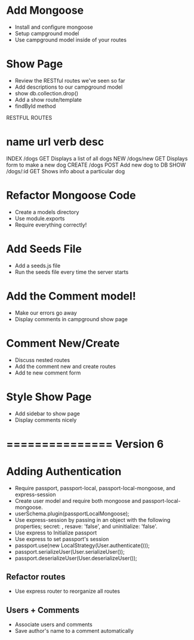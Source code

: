 # Add Mongoose
* Install and configure mongoose
* Setup campground model
* Use campground model inside of your routes

# Show Page
* Review the RESTful routes we've seen so far
* Add descriptions to our campground model
* show db.collection.drop()
* Add a show route/template
* findById method

RESTFUL ROUTES

name         url          verb     desc
======================================================================
INDEX       /dogs         GET      Displays a list of all dogs
NEW         /dogs/new     GET      Displays form to make a new dog
CREATE      /dogs         POST     Add new dog to DB
SHOW        /dogs/:id     GET      Shows info about a particular dog

# Refactor Mongoose Code
* Create a models directory
* Use module.exports
* Require everything correctly!

# Add Seeds File
* Add a seeds.js file
* Run the seeds file every time the server starts

# Add the Comment model!
* Make our errors go away
* Display comments in campground show page

# Comment New/Create
* Discuss nested routes
* Add the comment new and create routes
* Add te new comment form

# Style Show Page
* Add sidebar to show page
* Display comments nicely

===============
   Version 6
===============
# Adding Authentication
* Require passport, passport-local, passport-local-mongoose, and express-session
* Create user model and require both mongoose and passport-local-mongoose.
* userSchema.plugin(passportLocalMongoose);
* Use express-session by passing in an object with the following properties; secret: <Anything string>, resave: 'false', and uninitialize: 'false'.
* Use express to Initialize passport
* Use express to set passport's session
* passport.use(new LocalStrategy(User.authenticate()));
* passport.serializeUser(User.serializeUser());
* passport.deserializeUser(User.deserializeUser());

## Refactor routes
* Use express router to reorganize all routes

## Users + Comments
* Associate users and comments
* Save author's name to a comment automatically 
